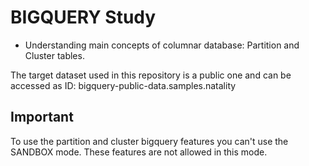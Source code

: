 # BIGQUERY Study
- Understanding main concepts of columnar database: Partition and Cluster tables.

The target dataset used in this repository is a public one and can be accessed as ID: bigquery-public-data.samples.natality

## Important
To use the partition and cluster bigquery features you can't use the SANDBOX mode. These features are not allowed in this mode.
